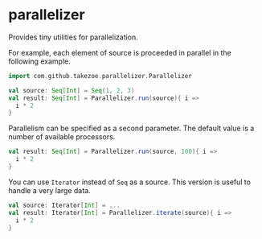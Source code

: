 parallelizer
====

Provides tiny utilities for parallelization.

For example, each element of source is proceeded in parallel in the following example.

```scala
import com.github.takezoe.parallelizer.Parallelizer

val source: Seq[Int] = Seq(1, 2, 3)
val result: Seq[Int] = Parallelizer.run(source){ i =>
  i * 2
}
```

Parallelism can be specified as a second parameter. The default value is a number of available processors.

```scala
val result: Seq[Int] = Parallelizer.run(source, 100){ i =>
  i * 2
}
```

You can use `Iterator` instead of `Seq` as a source. This version is useful to handle a very large data.

```scala
val source: Iterator[Int] = ...
val result: Iterator[Int] = Parallelizer.iterate(source){ i =>
  i * 2
}
```
